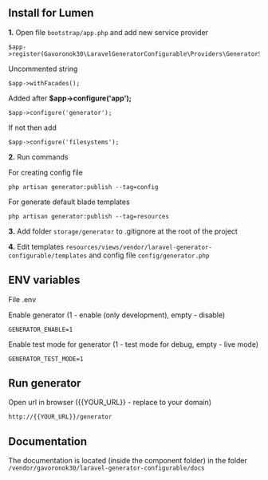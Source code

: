 ## Install for Lumen

**1.** Open file `bootstrap/app.php` and add new service provider
```
$app->register(Gavoronok30\LaravelGeneratorConfigurable\Providers\GeneratorServiceProvider::class);
```
Uncommented string
```
$app->withFacades();
```
Added after **$app->configure('app');**
```
$app->configure('generator');
```
If not then add
```
$app->configure('filesystems');
```

**2.** Run commands

For creating config file
```
php artisan generator:publish --tag=config
```
For generate default blade templates
```
php artisan generator:publish --tag=resources
```
**3.** Add folder `storage/generator` to .gitignore at the root of the project

**4.** Edit templates `resources/views/vendor/laravel-generator-configurable/templates`
and config file `config/generator.php`

## ENV variables

File .env

Enable generator (1 - enable (only development), empty - disable)
```
GENERATOR_ENABLE=1
```
Enable test mode for generator (1 - test mode for debug, empty - live mode)
```
GENERATOR_TEST_MODE=1
```
## Run generator
Open url in browser ({{YOUR_URL}} - replace to your domain)
```
http://{{YOUR_URL}}/generator
```
## Documentation
The documentation is located (inside the component folder) in the folder `/vendor/gavoronok30/laravel-generator-configurable/docs`
